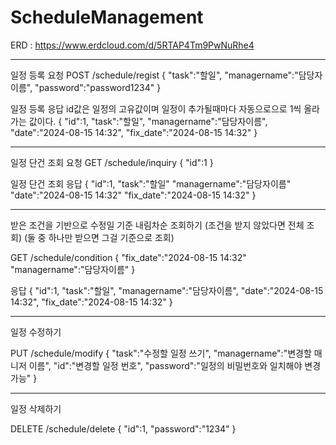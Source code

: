# ScheduleManagement

ERD : https://www.erdcloud.com/d/5RTAP4Tm9PwNuRhe4

-------------------------------------------------------------

일정 등록 요청
POST /schedule/regist
{
  "task":"할일",
  "managername":"담당자이름",
  "password":"password1234"
}

일정 등록 응답
id값은 일정의 고유값이며 일정이 추가될때마다 자동으로으로 1씩 올라가는 값이다.
{
  "id":1,
  "task":"할일",
  "managername":"담당자이름",
  "date":"2024-08-15 14:32",
  "fix_date":"2024-08-15 14:32"
}

------------------------------------

일정 단건 조회 요청
GET /schedule/inquiry
{
  "id":1
}


일정 단건 조회 응답
{
  "id":1,
  "task":"할일"
  "managername":"담당자이름"
  "date":"2024-08-15 14:32"
  "fix_date":"2024-08-15 14:32"
}

--------------------------------------
받은 조건을 기반으로 수정일 기준 내림차순 조회하기 (조건을 받지 않았다면 전체 조회) (둘 중 하나만 받으면 그걸 기준으로 조회)

GET /schedule/condition
{
  "fix_date":"2024-08-15 14:32"
  "managername":"담당자이름"
}

응답
{
  "id":1,
  "task":"할일",
  "managername":"담당자이름",
  "date":"2024-08-15 14:32",
  "fix_date":"2024-08-15 14:32"
}

------------------------------------------

일정 수정하기

PUT /schedule/modify
{
  "task":"수정할 일정 쓰기",
  "managername":"변경할 매니저 이름",
  "id":"변경할 일정 번호",
  "password":"일정의 비밀번호와 일치해야 변경가능"
}

---------------------------------------------

일정 삭제하기

DELETE /schedule/delete
{
  "id":1,
  "password":"1234"
}


